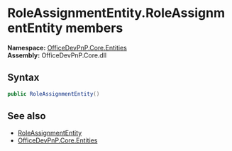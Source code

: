 # RoleAssignmentEntity.RoleAssignmentEntity members 
  

**Namespace:** [OfficeDevPnP.Core.Entities](OfficeDevPnP.Core.Entities.md)  
**Assembly:** OfficeDevPnP.Core.dll  
## Syntax
```C#
public RoleAssignmentEntity()
```
## See also
- [RoleAssignmentEntity](OfficeDevPnP.Core.Entities.RoleAssignmentEntity.md)
- [OfficeDevPnP.Core.Entities](OfficeDevPnP.Core.Entities.md)
